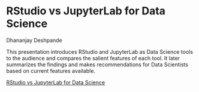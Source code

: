 
# RStudio vs JupyterLab for Data Science

Dhananjay Deshpande

This presentation introduces RStudio and JupyterLab as Data Science tools to the audience and compares the salient features of each tool. It later summarizes the findings and makes recommendations for Data Scientists based on current features available.

[RStudio vs JupyterLab for Data Science](https://dcd2139.github.io/edav_contribution/#/)
